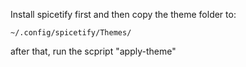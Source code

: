 Install spicetify first and then copy the theme folder to:

```
~/.config/spicetify/Themes/
```

after that, run the scpript "apply-theme"
